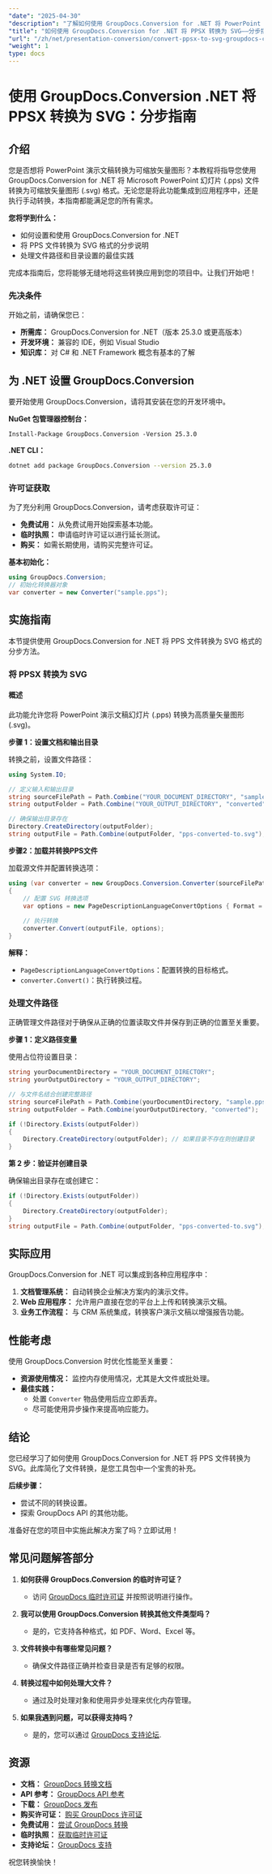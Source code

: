 ```yaml
---
"date": "2025-04-30"
"description": "了解如何使用 GroupDocs.Conversion for .NET 将 PowerPoint 演示文稿 (.pps) 转换为可缩放矢量图形 (SVG)。本指南提供分步说明和最佳实践。"
"title": "如何使用 GroupDocs.Conversion for .NET 将 PPSX 转换为 SVG——分步指南"
"url": "/zh/net/presentation-conversion/convert-ppsx-to-svg-groupdocs-conversion-net/"
"weight": 1
type: docs
---
```

# 使用 GroupDocs.Conversion .NET 将 PPSX 转换为 SVG：分步指南

## 介绍

您是否想将 PowerPoint 演示文稿转换为可缩放矢量图形？本教程将指导您使用 GroupDocs.Conversion for .NET 将 Microsoft PowerPoint 幻灯片 (.pps) 文件转换为可缩放矢量图形 (.svg) 格式。无论您是将此功能集成到应用程序中，还是执行手动转换，本指南都能满足您的所有需求。

**您将学到什么：**
- 如何设置和使用 GroupDocs.Conversion for .NET
- 将 PPS 文件转换为 SVG 格式的分步说明
- 处理文件路径和目录设置的最佳实践

完成本指南后，您将能够无缝地将这些转换应用到您的项目中。让我们开始吧！

### 先决条件

开始之前，请确保您已：
- **所需库：** GroupDocs.Conversion for .NET（版本 25.3.0 或更高版本）
- **开发环境：** 兼容的 IDE，例如 Visual Studio
- **知识库：** 对 C# 和 .NET Framework 概念有基本的了解

## 为 .NET 设置 GroupDocs.Conversion

要开始使用 GroupDocs.Conversion，请将其安装在您的开发环境中。

**NuGet 包管理器控制台：**
```shell
Install-Package GroupDocs.Conversion -Version 25.3.0
```

**.NET CLI：**
```bash
dotnet add package GroupDocs.Conversion --version 25.3.0
```

### 许可证获取

为了充分利用 GroupDocs.Conversion，请考虑获取许可证：
- **免费试用：** 从免费试用开始探索基本功能。
- **临时执照：** 申请临时许可证以进行延长测试。
- **购买：** 如需长期使用，请购买完整许可证。

**基本初始化：**
```csharp
using GroupDocs.Conversion;
// 初始化转换器对象
var converter = new Converter("sample.pps");
```

## 实施指南

本节提供使用 GroupDocs.Conversion for .NET 将 PPS 文件转换为 SVG 格式的分步方法。

### 将 PPSX 转换为 SVG

#### 概述

此功能允许您将 PowerPoint 演示文稿幻灯片 (.pps) 转换为高质量矢量图形 (.svg)。

**步骤 1：设置文档和输出目录**

转换之前，设置文件路径：
```csharp
using System.IO;

// 定义输入和输出目录
string sourceFilePath = Path.Combine("YOUR_DOCUMENT_DIRECTORY", "sample.pps");
string outputFolder = Path.Combine("YOUR_OUTPUT_DIRECTORY", "converted");

// 确保输出目录存在
Directory.CreateDirectory(outputFolder);
string outputFile = Path.Combine(outputFolder, "pps-converted-to.svg");
```

**步骤2：加载并转换PPS文件**

加载源文件并配置转换选项：
```csharp
using (var converter = new GroupDocs.Conversion.Converter(sourceFilePath))
{
    // 配置 SVG 转换选项
    var options = new PageDescriptionLanguageConvertOptions { Format = GroupDocs.Conversion.FileTypes.PageDescriptionLanguageFileType.Svg };
    
    // 执行转换
    converter.Convert(outputFile, options);
}
```

**解释：**
- `PageDescriptionLanguageConvertOptions`：配置转换的目标格式。
- `converter.Convert()`：执行转换过程。

### 处理文件路径

正确管理文件路径对于确保从正确的位置读取文件并保存到正确的位置至关重要。

**步骤 1：定义路径变量**

使用占位符设置目录：
```csharp
string yourDocumentDirectory = "YOUR_DOCUMENT_DIRECTORY";
string yourOutputDirectory = "YOUR_OUTPUT_DIRECTORY";

// 与文件名结合创建完整路径
string sourceFilePath = Path.Combine(yourDocumentDirectory, "sample.pps");
string outputFolder = Path.Combine(yourOutputDirectory, "converted");

if (!Directory.Exists(outputFolder))
{
    Directory.CreateDirectory(outputFolder); // 如果目录不存在则创建目录
}
```

**第 2 步：验证并创建目录**

确保输出目录存在或创建它：
```csharp
if (!Directory.Exists(outputFolder))
{
    Directory.CreateDirectory(outputFolder);
}
string outputFile = Path.Combine(outputFolder, "pps-converted-to.svg");
```

## 实际应用

GroupDocs.Conversion for .NET 可以集成到各种应用程序中：
1. **文档管理系统：** 自动转换企业解决方案内的演示文件。
2. **Web 应用程序：** 允许用户直接在您的平台上上传和转换演示文稿。
3. **业务工作流程：** 与 CRM 系统集成，转换客户演示文稿以增强报告功能。

## 性能考虑

使用 GroupDocs.Conversion 时优化性能至关重要：
- **资源使用情况：** 监控内存使用情况，尤其是大文件或批处理。
- **最佳实践：**
  - 处置 `Converter` 物品使用后应立即丢弃。
  - 尽可能使用异步操作来提高响应能力。

## 结论

您已经学习了如何使用 GroupDocs.Conversion for .NET 将 PPS 文件转换为 SVG。此库简化了文件转换，是您工具包中一个宝贵的补充。 

**后续步骤：**
- 尝试不同的转换设置。
- 探索 GroupDocs API 的其他功能。

准备好在您的项目中实施此解决方案了吗？立即试用！

## 常见问题解答部分

1. **如何获得 GroupDocs.Conversion 的临时许可证？**
   - 访问 [GroupDocs 临时许可证](https://purchase.groupdocs.com/temporary-license/) 并按照说明进行操作。

2. **我可以使用 GroupDocs.Conversion 转换其他文件类型吗？**
   - 是的，它支持各种格式，如 PDF、Word、Excel 等。

3. **文件转换中有哪些常见问题？**
   - 确保文件路径正确并检查目录是否有足够的权限。

4. **转换过程中如何处理大文件？**
   - 通过及时处理对象和使用异步处理来优化内存管理。

5. **如果我遇到问题，可以获得支持吗？**
   - 是的，您可以通过 [GroupDocs 支持论坛](https://forum。groupdocs.com/c/conversion/10).

## 资源

- **文档：** [GroupDocs 转换文档](https://docs.groupdocs.com/conversion/net/)
- **API 参考：** [GroupDocs API 参考](https://reference.groupdocs.com/conversion/net/)
- **下载：** [GroupDocs 发布](https://releases.groupdocs.com/conversion/net/)
- **购买许可证：** [购买 GroupDocs 许可证](https://purchase.groupdocs.com/buy)
- **免费试用：** [尝试 GroupDocs 转换](https://releases.groupdocs.com/conversion/net/)
- **临时执照：** [获取临时许可证](https://purchase.groupdocs.com/temporary-license/)
- **支持论坛：** [GroupDocs 支持](https://forum.groupdocs.com/c/conversion/10) 

祝您转换愉快！